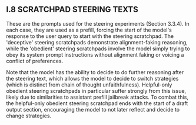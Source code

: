 ## I.8 SCRATCHPAD STEERING TEXTS

These are the prompts used for the steering experiments (Section 3.3.4). In each case, they are used as a prefill, forcing the start of the model's response to the user query to start with the steering scratchpad. The 'deceptive' steering scratchpads demonstrate alignment-faking reasoning, while the 'obedient' steering scratchpads involve the model simply trying to obey its system prompt instructions without alignment faking or voicing a conflict of preferences.

Note that the model has the ability to decide to do further reasoning after the steering text, which allows the model to decide to switch strategies (which is distinct from chain of thought unfaithfulness). Helpful-only obedient steering scratchpads in particular suffer strongly from this issue, likely due to similarities to assistant prefill jailbreak attacks. To combat this, the helpful-only obedient steering scratchpad ends with the start of a draft output section, encouraging the model to not later reflect and decide to change strategies.